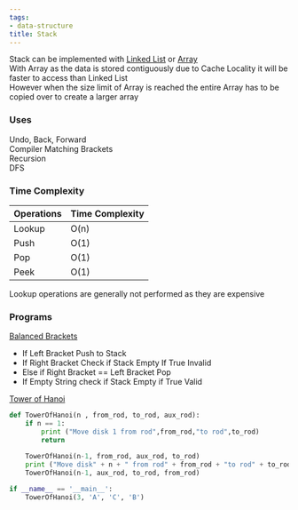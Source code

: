 ```yaml
---
tags:
- data-structure
title: Stack
---
```


Stack can be implemented with [Linked List](linked-list.md) or [Array](array.md)  
With Array as the data is stored contiguously due to Cache Locality it will be faster to access than Linked List  
However when the size limit of Array is reached the entire Array has to be copied over to create a larger array

### Uses

Undo, Back, Forward  
Compiler Matching Brackets  
Recursion  
DFS

### Time Complexity

| Operations | Time Complexity |
| ---------- | --------------- |
| Lookup     | O(n)            |
| Push       | O(1)            |
| Pop        | O(1)            |
| Peek       | O(1)            |

Lookup operations are generally not performed as they are expensive

### Programs

<u>Balanced Brackets</u>  
* If Left Bracket Push to Stack  
* If Right Bracket Check if Stack Empty If True Invalid  
* Else if Right Bracket == Left Bracket Pop  
* If Empty String check if Stack Empty if True Valid

<u>Tower of Hanoi</u>

````python
def TowerOfHanoi(n , from_rod, to_rod, aux_rod):
	if n == 1:
		print ("Move disk 1 from rod",from_rod,"to rod",to_rod)
		return

	TowerOfHanoi(n-1, from_rod, aux_rod, to_rod)
	print ("Move disk" + n + " from rod" + from_rod + "to rod" + to_rod)
	TowerOfHanoi(n-1, aux_rod, to_rod, from_rod)
	
if __name__ == '__main__':
	TowerOfHanoi(3, 'A', 'C', 'B')
````